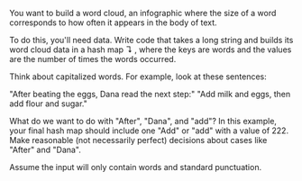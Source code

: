  You want to build a word cloud, an infographic where the size of a word corresponds to how often it appears in the body of text.

To do this, you'll need data. Write code that takes a long string and builds its word cloud data in a hash map ↴ , where the keys are words and the values are the number of times the words occurred.

Think about capitalized words. For example, look at these sentences:

  "After beating the eggs, Dana read the next step:"
"Add milk and eggs, then add flour and sugar."

What do we want to do with "After", "Dana", and "add"? In this example, your final hash map should include one "Add" or "add" with a value of 222. Make reasonable (not necessarily perfect) decisions about cases like "After" and "Dana".

Assume the input will only contain words and standard punctuation. 